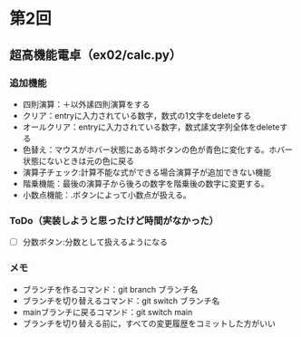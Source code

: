 # 第2回
## 超高機能電卓（ex02/calc.py）
### 追加機能
- 四則演算：＋以外䛾四則演算をする
- クリア：entryに入力されている数字，数式の1文字をdeleteする
- オールクリア：entryに入力されている数字，数式䛾文字列全体をdeleteする
- 色替え：マウスがホバー状態にある時ボタンの色が青色に変化する。ホバー状態にないときは元の色に戻る
- 演算子チェック:計算不能な式ができる場合演算子が追加できない機能
- 階乗機能：最後の演算子から後ろの数字を階乗後の数字に変更する。
- 小数点機能：.ボタンによって小数点が扱える。
 ### ToDo（実装しようと思ったけど時間がなかった）
- [ ] 分数ボタン:分数として扱えるようになる
### メモ
- ブランチを作るコマンド：git branch ブランチ名
- ブランチを切り替えるコマンド：git switch ブランチ名
- mainブランチに戻るコマンド：git switch main
- ブランチを切り替える前に，すべての変更履歴をコミットした方がいい